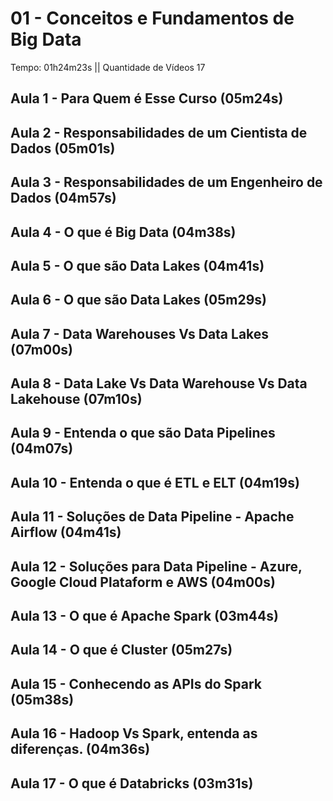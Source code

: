 # 01 - Conceitos e Fundamentos de Big Data

Tempo: 01h24m23s || Quantidade de Vídeos 17

## Aula 1 - Para Quem é Esse Curso (05m24s)

## Aula 2 - Responsabilidades de um Cientista de Dados (05m01s)

## Aula 3 - Responsabilidades de um Engenheiro de Dados (04m57s)

## Aula 4 - O que é Big Data (04m38s)

## Aula 5 - O que são Data Lakes (04m41s)

## Aula 6 - O que são Data Lakes (05m29s)

## Aula 7 - Data Warehouses Vs Data Lakes (07m00s)

## Aula 8 - Data Lake Vs Data Warehouse Vs Data Lakehouse (07m10s)

## Aula 9 - Entenda o que são Data Pipelines (04m07s)

## Aula 10 - Entenda o que é ETL e ELT (04m19s)

## Aula 11 - Soluções de Data Pipeline - Apache Airflow (04m41s)

## Aula 12 - Soluções para Data Pipeline - Azure, Google Cloud Plataform e AWS (04m00s)

## Aula 13 - O que é Apache Spark (03m44s)

## Aula 14 - O que é Cluster (05m27s)

## Aula 15 - Conhecendo as APIs do Spark (05m38s)

## Aula 16 - Hadoop Vs Spark, entenda as diferenças. (04m36s)

## Aula 17 - O que é Databricks (03m31s)

